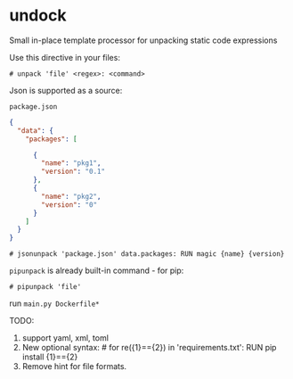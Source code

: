 # undock
Small in-place template processor for unpacking static code expressions


Use this directive in your files:

`# unpack 'file' <regex>: <command>`

Json is supported as a source:

`package.json`
```json
{
  "data": {
    "packages": [

      {
        "name": "pkg1",
        "version": "0.1"
      },
      {
        "name": "pkg2",
        "version": "0"
      }
    ]
  }
}
```

`# jsonunpack 'package.json' data.packages: RUN magic {name} {version}`
 

`pipunpack` is already built-in command - for pip:

 `# pipunpack 'file'`
 
 run `main.py Dockerfile*`
 
 
 
 
 TODO: 
 1. support yaml, xml, toml
 2. New optional syntax: # for re({1}=={2}) in 'requirements.txt': RUN pip install {1}=={2} 
 3. Remove hint for file formats.